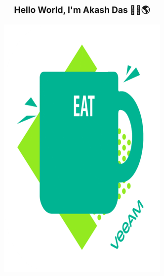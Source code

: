 
<!--
**Akash-Das2024/Akash-Das2024** is a ✨ _special_ ✨ repository because its `README.md` (this file) appears on your GitHub profile.

Here are some ideas to get you started:

- 🔭 I’m currently working on ...
- 🌱 I’m currently learning ...
- 👯 I’m looking to collaborate on ...
- 🤔 I’m looking for help with ...
- 💬 Ask me about ...
- 📫 How to reach me: ...
- 😄 Pronouns: ...
- ⚡ Fun fact: ...
-->

<h1 align="center">Hello World, I'm Akash Das 🙋‍♂️🌎 </h1>


<p align="center">
  <img width="800" height="800" src="MEDIA/giphy.gif">
</p>
